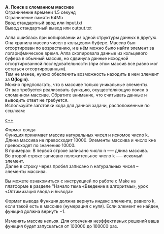 **A. Поиск в сломанном массиве**  
Ограничение времени	1.5 секунд  
Ограничение памяти	64Mb  
Ввод	стандартный ввод или input.txt  
Вывод	стандартный вывод или output.txt  

Алла ошиблась при копировании из одной структуры данных в другую. Она хранила массив чисел в кольцевом буфере. Массив был отсортирован по возрастанию, и в нём можно было найти элемент за логарифмическое время. Алла скопировала данные из кольцевого буфера в обычный массив, но сдвинула данные исходной отсортированной последовательности (при этом массив все равно мог остаться отсортированным).  
Тем не менее, нужно обеспечить возможность находить в нем элемент за **O(log n)**.  
Можно предполагать, что в массиве только уникальные элементы.  
От вас требуется реализовать функцию, осуществляющую поиск в сломанном массиве. Обратите внимание, что считывать данные и выводить ответ не требуется.  
Используйте заготовки кода для данной задачи, расположенные по ссылкам:  

[c++](https://github.com/Yandex-Practicum/algorithms-templates/tree/main/cpp/sprint3_final/A)  

Формат ввода  
Функция принимает массив натуральных чисел и искомое число k. Длина массива не превосходит 10000. Элементы массива и число kне превосходят по значению 10000.  
В примерах:
В первой строке записано число 
n –— длина массива.  
Во второй строке записано положительное число k –— искомый элемент.   
Далее в строку через пробел записано 
n натуральных чисел – элементы массива.  

Вы можете ознакомиться с инструкцией по работе с Make на платформе в разделе "Начало тема «Введение в алгоритмы», урок «Оптимизация ввода и вывода»

Формат вывода
Функция должна вернуть индекс элемента, равного k, если такой есть в массиве (нумерация с нуля). Если элемент не найден, функция должна вернуть −1.  

Изменять массив нельзя.
Для отсечения неэффективных решений ваша функция будет запускаться от 100000 до 100000 раз.